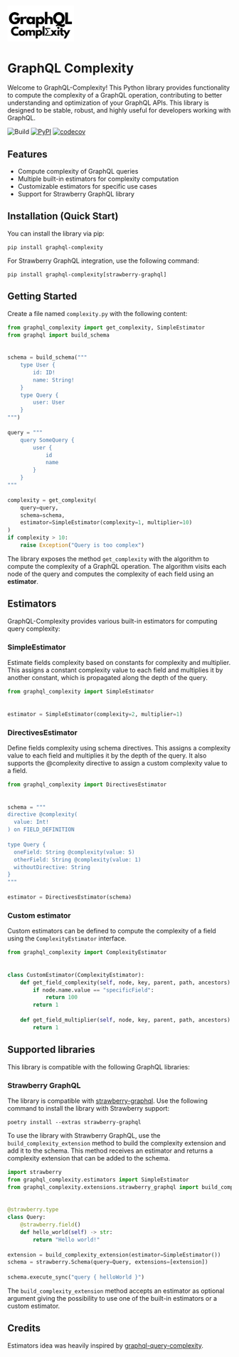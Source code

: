 <img src="https://github.com/Checho3388/graphql-complexity/raw/main/.github/logo.png" width="150">

# GraphQL Complexity

Welcome to GraphQL-Complexity! This Python library provides functionality to compute the complexity of a GraphQL operation, contributing to better understanding and optimization of your GraphQL APIs. This library is designed to be stable, robust, and highly useful for developers working with GraphQL.

![Build](https://github.com/Checho3388/graphql-complexity/actions/workflows/python-build.yml/badge.svg)
[![PyPI](https://img.shields.io/pypi/v/graphql-complexity?label=pypi%20package)](https://pypi.org/project/graphql-complexity/)
[![codecov](https://codecov.io/gh/Checho3388/graphql-complexity/graph/badge.svg?token=4LH7AVN119)](https://codecov.io/gh/Checho3388/graphql-complexity)

## Features
- Compute complexity of GraphQL queries
- Multiple built-in estimators for complexity computation
- Customizable estimators for specific use cases
- Support for Strawberry GraphQL library


## Installation (Quick Start)

You can install the library via pip:

```shell
pip install graphql-complexity
```

For Strawberry GraphQL integration, use the following command:

```shell
pip install graphql-complexity[strawberry-graphql]
```

## Getting Started
Create a file named `complexity.py` with the following content:
```python
from graphql_complexity import get_complexity, SimpleEstimator
from graphql import build_schema


schema = build_schema("""
    type User {
        id: ID!
        name: String!
    }
    type Query {
        user: User
    }
""")

query = """
    query SomeQuery {
        user {
            id
            name
        }
    }
"""

complexity = get_complexity(
    query=query, 
    schema=schema,
    estimator=SimpleEstimator(complexity=1, multiplier=10)
)
if complexity > 10:
    raise Exception("Query is too complex")
```

The library exposes the method `get_complexity` with the algorithm to compute the complexity of a GraphQL operation. 
The algorithm visits each node of the query and computes the complexity of each field using an **estimator**.


## Estimators

GraphQL-Complexity provides various built-in estimators for computing query complexity:

### SimpleEstimator
Estimate fields complexity based on constants for complexity and multiplier. This assigns a constant 
complexity value to each field and multiplies it by another constant, which is propagated along the depth of the query.

```python
from graphql_complexity import SimpleEstimator


estimator = SimpleEstimator(complexity=2, multiplier=1)
```

### DirectivesEstimator

Define fields complexity using schema directives. This assigns a complexity value to each field and multiplies it 
by the depth of the query. It also supports the @complexity directive to assign a custom complexity value to a field.

```python
from graphql_complexity import DirectivesEstimator


schema = """
directive @complexity(
  value: Int!
) on FIELD_DEFINITION

type Query {
  oneField: String @complexity(value: 5)
  otherField: String @complexity(value: 1)
  withoutDirective: String
}
"""

estimator = DirectivesEstimator(schema)
```

### Custom estimator
Custom estimators can be defined to compute the complexity of a field using the `ComplexityEstimator` interface.

```python
from graphql_complexity import ComplexityEstimator


class CustomEstimator(ComplexityEstimator):
    def get_field_complexity(self, node, key, parent, path, ancestors) -> int:
        if node.name.value == "specificField":
            return 100
        return 1

    def get_field_multiplier(self, node, key, parent, path, ancestors) -> int:
        return 1
```


## Supported libraries
This library is compatible with the following GraphQL libraries:

### Strawberry GraphQL

The library is compatible with [strawberry-graphql](https://pypi.org/project/strawberry-graphql/). 
Use the following command to install the library with Strawberry support:

```shell
poetry install --extras strawberry-graphql
```

To use the library with Strawberry GraphQL, use the `build_complexity_extension` method to build the complexity 
extension and add it to the schema. This method receives an estimator and returns a complexity extension that can be added to the schema.

```python
import strawberry
from graphql_complexity.estimators import SimpleEstimator
from graphql_complexity.extensions.strawberry_graphql import build_complexity_extension


@strawberry.type
class Query:
    @strawberry.field()
    def hello_world(self) -> str:
        return "Hello world!"

extension = build_complexity_extension(estimator=SimpleEstimator())
schema = strawberry.Schema(query=Query, extensions=[extension])

schema.execute_sync("query { helloWorld }")
```

The `build_complexity_extension` method accepts an estimator as optional argument giving the possibility to use one
of the built-in estimators or a custom estimator.

## Credits

Estimators idea was heavily inspired by [graphql-query-complexity](https://github.com/slicknode/graphql-query-complexity).
